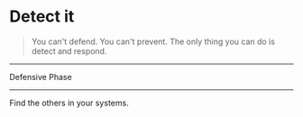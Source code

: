 # Detect it 

> You can't defend. You can't prevent. The only thing you can do is detect and respond.

---

Defensive Phase

---

Find the others in your systems.


